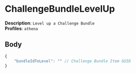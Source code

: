 # ChallengeBundleLevelUp

**Description**: `Level up a Challenge Bundle` \
**Profiles**: `athena`

## Body

```js
{
    "bundleIdToLevel": "" // Challenge Bundle Item GUID
}
```
